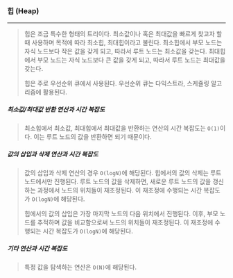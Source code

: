 ### 힙 (Heap)

------

> 힙은 조금 특수한 형태의 트리이다. 최소값이나 혹은 최대값을 빠르게 찾고자 할 때 사용하며 목적에 따라 최소힙, 최대힙이라고 불린다. 최소힙에서 부모 노드는 자식 노드보다 작은 값을 갖게 되고, 따라서 루트 노드는 최소값을 갖는다. 최대힙에서 부모 노드는 자식 노드보다 큰 값을 갖게 되고, 따라서 루트 노드는 최대값을 갖는다.
>
> 힙은 주로 우선순위 큐에서 사용된다. 우선순위 큐는 다익스트라, 스케쥴링 알고리즘에 활용된다.



##### 최소값/최대값 반환 연산과 시간 복잡도

> 최소힙에서 최소값, 최대힙에서 최대값을 반환하는 연산의 시간 복잡도는 `O(1)`이다. 이는 루트 노드의 값을 반환하면 되기 때문이다. 



##### 값의 삽입과 삭제 연산과 시간 복잡도

> 값의 삽입과 삭제 연산의 경우 `O(logN)`에 해당된다. 힙에서의 값의 삭제는 루트 노드에서만 진행된다. 루트 노드의 값을 삭제하면, 새로운 루트 노드의 값을 갱신하는 과정에서 노드의 위치들이 재조정된다. 이 재조정에 수행되는 시간 복잡도가 `O(logN)`에 해당된다.
>
> 힙에서의 값의 삽입은 가장 마지막 노드의 다음 위치에서 진행된다. 이후, 부모 노드를 추적하며 값을 비교함으로써 노드의 위치들이 재조정된다. 이 재조정에 수행되는 시간 복잡도가 `O(logN)`에 해당된다. 



##### 기타 연산과 시간 복잡도

> 특정 값을 탐색하는 연산은 `O(N)`에 해당된다.